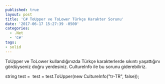 ```yaml
---
published: true
layout: post
title: 'C# ToUpper ve ToLower Türkçe Karakter Sorunu'
date: '2017-06-17 15:27:39 -0500'
categories:
  - .Net
  - 'C#'
tags:
- solid
---
```

ToUpper ve ToLower kullandığınızda Türkçe karakterlerde sıkıntı yaşattığını gördüyseniz doğru yerdesiniz. CultureInfo ile bu sorunu giderebiliriz.
<!--more-->
string test =  test = test.ToUpper(new CultureInfo("tr-TR", false));